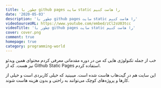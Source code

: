 ```yaml
---
title: چطور با github pages سایت static را هاست کنیم
date: '2020-05-03'
description: 'چطور با github pages سایت static را هاست کنیم'
videoSourceURL: https://www.youtube.com/embed/zCl2sU03tcc
videoTitle: 'چطور با github pages سایت static را هاست کنیم'
cover: cover.png
comment: true
homepage: true
category: programming-world
---
```


خب از جمله تکنولوژی هایی که من در دوره مقدماتی معرفی کردم محتوای همین ویدئو نیز هست. که از Github Static Pages استفاده کردم.

این سایت هم در گیت‌هاب هاست شده است. میبینید که خیلی کاربردی است و خیلی از کارها و پروژه‌های کوچک می‌توانند به راحتی و بدون هزینه هاست شوند.
